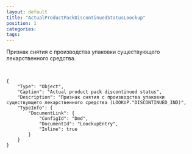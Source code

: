 ```yaml
---
layout: default
title: "ActualProductPackDiscontinuedStatusLoockup"
position: 1
categories: 
tags: 
---
```


Признак снятия с производства упаковки существующего лекарственного средства.

 

```
{
	"Type": "Object",
	"Caption": "Actual product pack discontinued status",
	"Description": "Признак снятия с производства упаковки существующего лекарственного средства (LOOKUP."DISCONTINUED_IND)",
	"TypeInfo": {
		"DocumentLink": {
			"ConfigId": "Dmd",
			"DocumentId": "LoockupEntry",
			"Inline": true
		}
	}
}
```

 

 

